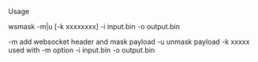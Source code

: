Usage

wsmask -m|u [-k xxxxxxxx] -i input.bin -o output.bin

-m  add websocket header and mask payload
-u  unmask payload
-k xxxxx  used with -m option
-i input.bin
-o output.bin
